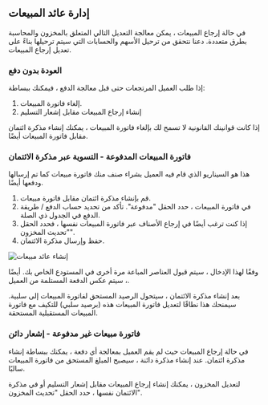 ## إدارة عائد المبيعات

في حالة إرجاع المبيعات ، يمكن معالجة التعديل التالي المتعلق بالمخزون والمحاسبة بطرق متعددة. دعنا نتحقق من ترحيل الأسهم والحسابات التي سيتم ترحيلها بناءً على تعديل إرجاع المبيعات.

### العودة بدون دفع

إذا طلب العميل المرتجعات حتى قبل معالجة الدفع ، فيمكنك ببساطة:

1. إلغاء فاتورة المبيعات.
2. إنشاء إرجاع المبيعات مقابل إشعار التسليم

إذا كانت قوانينك القانونية لا تسمح لك بإلغاء فاتورة المبيعات ، يمكنك إنشاء مذكرة ائتمان مقابل فاتورة المبيعات أيضًا.

### فاتورة المبيعات المدفوعة - التسوية عبر مذكرة الائتمان

هذا هو السيناريو الذي قام فيه العميل بشراء صنف منك فاتورة مبيعات كما تم إرسالها ودفعها أيضًا.

1. قم بإنشاء مذكرة ائتمان مقابل فاتورة مبيعات.
2. في فاتورة المبيعات ، حدد الحقل "مدفوعة". تأكد من تحديد حساب الدفع / طريقة الدفع في الجدول ذي الصلة.
3. إذا كنت ترغب أيضًا في إرجاع الأصناف عبر فاتورة المبيعات نفسها ، فحدد الحقل "تحديث المخزون".
4. حفظ وإرسال مذكرة الائتمان.

![إنشاء عائد مبيعات](https://docs.erpnext.com/files/sales-return-against-payment.png)

وفقًا لهذا الإدخال ، سيتم قبول العناصر المباعة مرة أخرى في المستودع الخاص بك. أيضًا ، سيتم عكس الدفعة المستلمة من العميل.

بعد إنشاء مذكرة الائتمان ، سيتحول الرصيد المستحق لفاتورة المبيعات إلى سلبية. سيمنحك هذا نطاقًا لتعديل فاتورة المبيعات هذه (برصيد سلبي) للتكيف مع فاتورة المبيعات المستقبلية المستحقة.

### فاتورة مبيعات غير مدفوعة - إشعار دائن

في حالة إرجاع المبيعات حيث لم يقم العميل بمعالجة أي دفعة ، يمكنك ببساطة إنشاء مذكرة ائتمان. عند إنشاء مذكرة دائنة ، سيصبح المبلغ المستحق من فاتورة المبيعات سالبًا.

لتعديل المخزون ، يمكنك إنشاء إرجاع المبيعات مقابل إشعار التسليم أو في مذكرة الائتمان نفسها ، حدد الحقل "تحديث المخزون".